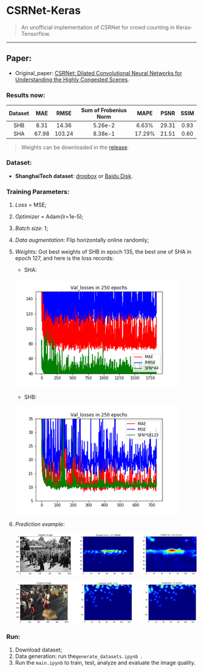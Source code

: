 # CSRNet-Keras
> An unofficial implementation of CSRNet for crowd counting in Keras-Tensorflow.

---

## Paper:

+ Original_paper: [CSRNet: Dilated Convolutional Neural Networks for Understanding the Highly Congested Scenes](https://www.researchgate.net/publication/323444534_CSRNet_Dilated_Convolutional_Neural_Networks_for_Understanding_the_Highly_Congested_Scenes).

### Results now:

| Dataset |  MAE  |  RMSE  | Sum of Frobenius Norm |  MAPE  | PSNR  | SSIM |
| :-----: | :---: | :----: | :-------------------: | :----: | :---: | :--: |
|   SHB   | 8.31  | 14.36  |        5.26e-2        | 6.63%  | 29.31 | 0.93 |
|   SHA   | 67.98 | 103.24 |        8.38e-1        | 17.29% | 21.51 | 0.60 |
> Weights can be downloaded in the [release](https://github.com/ZhengPeng7/CSRNet-Keras/releases/tag/v1.0).

### Dataset:

- **ShanghaiTech dataset**: [dropbox](<https://www.dropbox.com/s/fipgjqxl7uj8hd5/ShanghaiTech.zip?dl=0>) or [Baidu Disk](<http://pan.baidu.com/s/1nuAYslz>).

### Training Parameters:

1. *Loss* = MSE;

2. *Optimizer* = Adam(lr=1e-5);

3. *Batch size*: 1;

4. *Data augmentation*: Flip horizontally online randomly;

5. *Weights*: Got best weights of SHB in epoch 135, the best one of SHA in epoch 127, and here is the loss records:

   + SHA:

   ![Loss_records_SHB](weights_A_MSE_bestMAE67.984_Thu-May-23/CSRNet_val_loss.png)

   + SHB:

   ![Loss_records_SHB](weights_B_MSE_bestMAE8.31_Sun-May-19/CSRNet_val_loss.png)

   

6. *Prediction example*:

   ![example](materials/raw-GT-pred-SHA.png)

   ![example](materials/raw-GT-pred-SHB.png)

### Run:

1. Download dataset;
2. Data generation: run the`generate_datasets.ipynb `.
3. Run the `main.ipynb` to train, test, analyze and evaluate the image quality.
